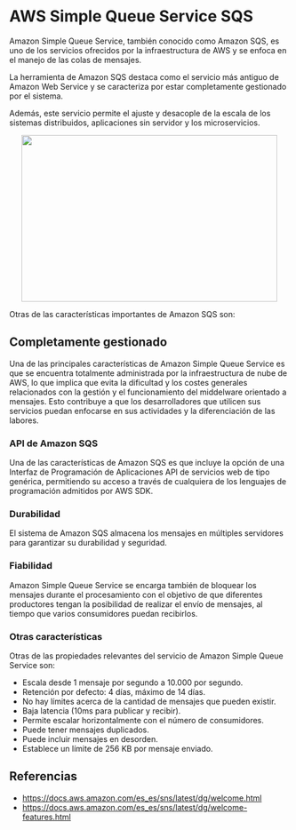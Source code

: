 # AWS Simple Queue Service SQS 

Amazon Simple Queue Service, también conocido como Amazon SQS, es uno de los servicios ofrecidos por la infraestructura de AWS y se enfoca en el manejo de las colas de mensajes.

La herramienta de Amazon SQS destaca como el servicio más antiguo de Amazon Web Service y se caracteriza por estar completamente gestionado por el sistema.

Además, este servicio permite el ajuste y desacople de la escala de los sistemas distribuidos, aplicaciones sin servidor y los microservicios.

<p align="center">
  <img width="460" height="300" src="https://github.com/dimasx010/knowledge/assets/105082657/9733a979-75a7-447a-96cf-eadf094e5d6c">
</p>

​Otras de las características importantes de Amazon SQS son:

## ​Completamente gestionado

Una de las principales características de Amazon Simple Queue Service es que se encuentra totalmente administrada por la infraestructura de nube de AWS, lo que implica que evita la dificultad y los costes generales relacionados con la gestión y el funcionamiento del middelware orientado a mensajes. Esto contribuye a que los desarrolladores que utilicen sus servicios puedan enfocarse en sus actividades y la diferenciación de las labores.

### ​API de Amazon SQS

​Una de las características de Amazon SQS es que incluye la opción de una Interfaz de Programación de Aplicaciones API de servicios web de tipo genérica, permitiendo su acceso a través de cualquiera de los lenguajes de programación admitidos por AWS SDK.

### ​Durabilidad

​El sistema de Amazon SQS almacena los mensajes en múltiples servidores para garantizar su durabilidad y seguridad.

### ​Fiabilidad

​Amazon Simple Queue Service se encarga también de bloquear los mensajes durante el procesamiento con el objetivo de que diferentes productores tengan la posibilidad de realizar el envío de mensajes, al tiempo que varios consumidores puedan recibirlos.

### ​Otras características

​Otras de las propiedades relevantes del servicio de Amazon Simple Queue Service son:

- ​Escala desde 1 mensaje por segundo a 10.000 por segundo.
- ​Retención por defecto: 4 días, máximo de 14 días.
- ​No hay límites acerca de la cantidad de mensajes que pueden existir.
- ​Baja latencia (10ms para publicar y recibir).
- ​Permite escalar horizontalmente con el número de consumidores.
- ​Puede tener mensajes duplicados.
- ​Puede incluir mensajes en desorden.
- Establece un límite de 256 KB por mensaje enviado.


## Referencias
- https://docs.aws.amazon.com/es_es/sns/latest/dg/welcome.html
- https://docs.aws.amazon.com/es_es/sns/latest/dg/welcome-features.html
